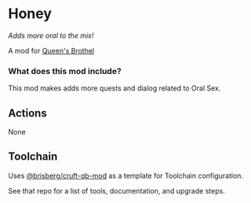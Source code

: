 # Honey

_Adds more oral to the mix!_

A mod for [Queen's Brothel](https://queensbrothel.com/)

<h3>What does this mod include?</h3> <p>This mod makes adds more quests and dialog related to Oral Sex.</p>

## Actions

<!-- `yarn build` - Builds the package, emitting .js and .d.ts files\
`yarn lint` - Runs lint over the project source\
`yarn test` - Runs all tests under the src/ directory\
`yarn publish` - Bumps package version and publishes the package to NPM Registry -->
None

## Toolchain

Uses [@brisberg/cruft-qb-mod](https://github.com/brisberg/cruft-qb-mod) as a template for Toolchain configuration.

See that repo for a list of tools, documentation, and upgrade steps.
